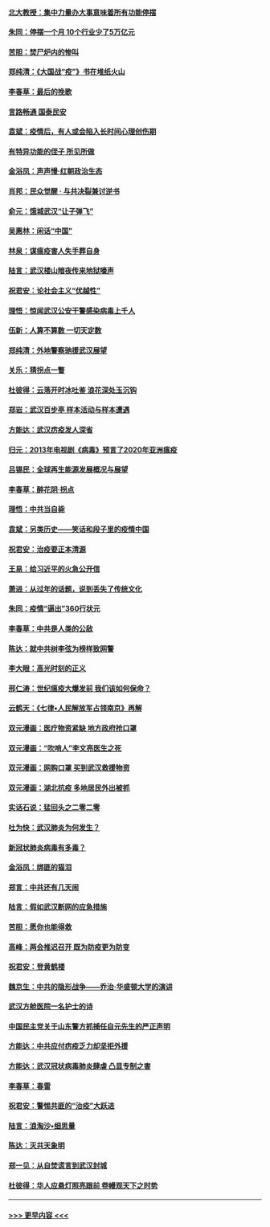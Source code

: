 #### [北大教授：集中力量办大事意味着所有功能停摆](../pages/nsc993/n11904800.md?t=03010902) 
#### [朱同：停摆一个月 10个行业少了5万亿元](../pages/nsc993/n11904498.md?t=03010902) 
#### [苦胆：焚尸炉内的惨叫](../pages/nsc993/n11904479.md?t=03010902) 
#### [郑纯清：《大国战“疫”》书在堆纸火山](../pages/nsc993/n11904450.md?t=03010902) 
#### [李春草：最后的挽歌](../pages/nsc993/n11904441.md?t=03010902) 
#### [言路畅通 国泰民安](../pages/nsc993/n11904222.md?t=03010902) 
#### [袁斌：疫情后，有人或会陷入长时间心理创伤期](../pages/nsc993/n11901514.md?t=03010902) 
#### [有特异功能的侄子 所见所做](../pages/nsc993/n11901154.md?t=03010902) 
#### [金浴凤：声声慢‧红朝政治生态](../pages/nsc993/n11899553.md?t=03010902) 
#### [肖邦：民众觉醒 · 与共决裂兼讨逆书](../pages/nsc993/n11898435.md?t=03010902) 
#### [俞元：饿城武汉“让子弹飞”](../pages/nsc993/n11898344.md?t=03010902) 
#### [吴惠林：闲话“中国”](../pages/nsc993/n11898182.md?t=03010902) 
#### [林泉：谋瘟疫害人失手葬自身](../pages/nsc993/n11897892.md?t=03010902) 
#### [陆言：武汉楼山暗夜传来地狱嚎声](../pages/nsc993/n11897033.md?t=03010902) 
#### [祝君安：论社会主义“优越性”](../pages/nsc993/n11897005.md?t=03010902) 
#### [理悟：惊闻武汉公安干警感染病毒上千人](../pages/nsc993/n11896947.md?t=03010902) 
#### [伍新：人算不算数 一切天定数](../pages/nsc993/n11893372.md?t=03010902) 
#### [郑纯清：外地警察驰援武汉展望](../pages/nsc993/n11893115.md?t=03010902) 
#### [关乐：猜拐点一瞥](../pages/nsc993/n11893020.md?t=03010902) 
#### [杜彼得：云落开时冰吐鉴 浪花深处玉沉钩](../pages/nsc993/n11892107.md?t=03010902) 
#### [郑岩：武汉百步亭 样本活动与样本遭遇](../pages/nsc993/n11892310.md?t=03010902) 
#### [方能达：武汉疠疫发人深省](../pages/nsc993/n11891376.md?t=03010902) 
#### [归元：2013年电视剧《病毒》预言了2020年亚洲瘟疫](../pages/nsc993/n11891126.md?t=03010902) 
#### [吕锡民：全球再生能源发展概况与展望](../pages/nsc993/n11890613.md?t=03010902) 
#### [李春草：醉花阴·拐点](../pages/nsc993/n11890567.md?t=03010902) 
#### [理悟：中共当自毙](../pages/nsc993/n11890559.md?t=03010902) 
#### [袁斌：另类历史——笑话和段子里的疫情中国](../pages/nsc993/n11889243.md?t=03010902) 
#### [祝君安：治疫要正本清源](../pages/nsc993/n11889085.md?t=03010902) 
#### [王易：给习近平的火急公开信](../pages/nsc993/n11888225.md?t=03010902) 
#### [萧进：从过年的话题，说到丢失了传统文化](../pages/nsc993/n11887732.md?t=03010902) 
#### [朱同：疫情“逼出”360行状元](../pages/nsc993/n11887678.md?t=03010902) 
#### [李春草：中共是人类的公敌](../pages/nsc993/n11887656.md?t=03010902) 
#### [陈达：就中共树李弦为榜样致网警](../pages/nsc993/n11887625.md?t=03010902) 
#### [李大眼：高光时刻的正义](../pages/nsc993/n11887585.md?t=03010902) 
#### [邢仁涛：世纪瘟疫大爆发前 我们该如何保命？](../pages/nsc993/n11887535.md?t=03010902) 
#### [云鹤天：《七律▪人民解放军占领南京》再解](../pages/nsc993/n11887524.md?t=03010902) 
#### [双元漫画：医疗物资紧缺 地方政府抢口罩](../pages/nsc993/n11884744.md?t=03010902) 
#### [双元漫画：“吹哨人”李文亮医生之死](../pages/nsc993/n11884705.md?t=03010902) 
#### [双元漫画：网购口罩 买到武汉救援物资](../pages/nsc993/n11884670.md?t=03010902) 
#### [双元漫画：湖北抗疫 多地居民外出被抓](../pages/nsc993/n11884643.md?t=03010902) 
#### [实话石说：猛回头之二零二零](../pages/nsc993/n11883968.md?t=03010902) 
#### [吐为快：武汉肺炎为何发生？](../pages/nsc993/n11882180.md?t=03010902) 
#### [新冠状肺炎病毒有多毒？](../pages/nsc993/n11881790.md?t=03010902) 
#### [金浴凤：绑匪的猫泪](../pages/nsc993/n11880664.md?t=03010902) 
#### [郑言：中共还有几天闹](../pages/nsc993/n11880645.md?t=03010902) 
#### [陆言：假如武汉断网的应急措施](../pages/nsc993/n11880619.md?t=03010902) 
#### [苦胆：愿你也能得救](../pages/nsc993/n11880601.md?t=03010902) 
#### [高峰：两会推迟召开  既为防疫更为防变](../pages/nsc993/n11879977.md?t=03010902) 
#### [祝君安：登黄鹤楼](../pages/nsc993/n11880583.md?t=03010902) 
#### [魏京生：中共的隐形战争——乔治‧华盛顿大学的演讲](../pages/nsc993/n11879765.md?t=03010902) 
#### [武汉方舱医院一名护士的诗](../pages/nsc993/n11878480.md?t=03010902) 
#### [中国民主党关于山东警方抓捕任自元先生的严正声明](../pages/nsc993/n11877506.md?t=03010902) 
#### [方能达：中共应付疠疫乏力却坚拒外援](../pages/nsc993/n11877497.md?t=03010902) 
#### [方能达：武汉冠状病毒肺炎肆虐 凸显专制之害](../pages/nsc993/n11877475.md?t=03010902) 
#### [李春草：春雷](../pages/nsc993/n11876287.md?t=03010902) 
#### [祝君安：警惕共匪的“治疫”大跃进](../pages/nsc993/n11876084.md?t=03010902) 
#### [陆言：浪淘沙•细思量](../pages/nsc993/n11876071.md?t=03010902) 
#### [陈达：灭共天象明](../pages/nsc993/n11876063.md?t=03010902) 
#### [郑一见：从自焚谎言到武汉封城](../pages/nsc993/n11875621.md?t=03010902) 
#### [杜彼得：华人应悬灯照亮跟前 卷幔观天下之时势](../pages/nsc993/n11874822.md?t=03010902) 

----
#### [ >>> 更早内容 <<< ](../indexes/nsc993-earlier.md)
